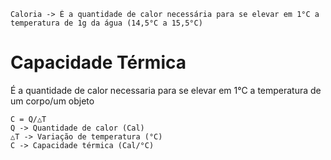 ```
Caloria -> É a quantidade de calor necessária para se elevar em 1°C a temperatura de 1g da água (14,5°C a 15,5°C)
```

# Capacidade Térmica 
É  a quantidade de calor necessaria para se elevar em 1°C a temperatura de um corpo/um objeto
```
C = Q/△T
Q -> Quantidade de calor (Cal)
△T -> Variação de temperatura (°C)
C -> Capacidade térmica (Cal/°C)
```
